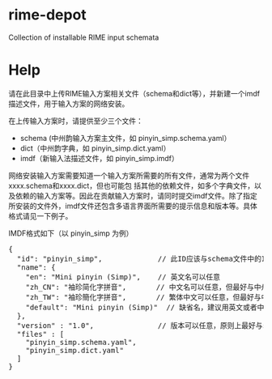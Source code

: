 # rime-depot
Collection of installable RIME input schemata

# Help
请在此目录中上传RIME输入方案相关文件（schema和dict等），并新建一个imdf描述文件，用于输入方案的网络安装。

在上传输入方案时，请提供至少三个文件：
- schema (中州韵输入方案主文件，如 pinyin_simp.schema.yaml）
- dict（中州韵字典，如 pinyin_simp.dict.yaml）
- imdf（新输入法描述文件，如 pinyin_simp.imdf）

网络安装输入方案需要知道一个输入方案所需要的所有文件，通常为两个文件xxxx.schema和xxxx.dict，但也可能包
括其他的依赖文件，如多个字典文件，以及依赖的输入方案等。因此在贡献输入方案时，请同时提交imdf文件。除了指定
所安装的文件外，imdf文件还包含多语言界面所需要的提示信息和版本等。具体格式请见一下例子。

IMDF格式如下（以 pinyin_simp 为例）
<pre>
{
  "id": "pinyin_simp",             // 此ID应该与schema文件中的ID相同
  "name": {
    "en": "Mini pinyin (Simp)",    // 英文名可以任意
    "zh_CN": "袖珍简化字拼音",       // 中文名可以任意，但最好与中州韵schema文件相同（改为简体）
    "zh_TW": "袖珍簡化字拼音",       // 繁体中文可以任意，但最好与中州韵schema文件相同（改为繁体）
    "default": "Mini pinyin (Simp)"  // 缺省名，建议用英文或者中文
  },
  "version" : "1.0",               // 版本可以任意，原则上最好与schema相同
  "files" : [
    "pinyin_simp.schema.yaml",
    "pinyin_simp.dict.yaml"
  ]
}
</pre>
